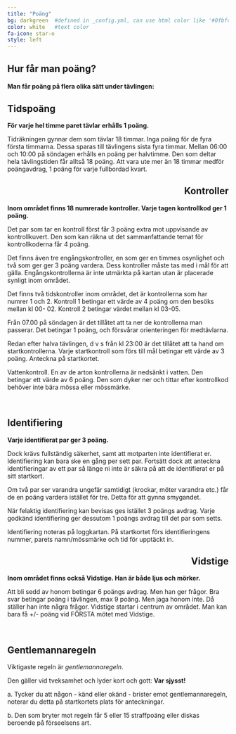 ```yaml
---
title: "Poäng"
bg: darkgreen  #defined in _config.yml, can use html color like '#0fbfcf'
color: white   #text color
fa-icon: star-o
style: left
---
```


## Hur får man poäng?

#### Man får poäng på flera olika sätt under tävlingen:

<span class="fa-stack subtlecircle" style="
	font-size:70px; 
	background:rgba(255,166,0,0.1); 
	float: left">
  <i class="fa fa-circle fa-stack-2x text-white"></i>
  <i class="fa fa-clock-o fa-stack-1x text-blue"></i>
</span>

<h2 style="text-align:left;">Tidspoäng</h2>

**För varje hel timme paret tävlar erhålls 1 poäng.**

Tidräkningen gynnar dem som tävlar 18 timmar. Inga poäng för de fyra första timmarna. Dessa sparas till tävlingens sista fyra timmar. Mellan 06:00 och 10:00 på söndagen erhålls en poäng per halvtimme. Den som deltar hela tävlingstiden får alltså 18 poäng. Att vara ute mer än 18 timmar medför poängavdrag, 1 poäng för varje fullbordad kvart.
<br class="clear" />

<span class="fa-stack subtlecircle" style="
	font-size:70px; 
	background:rgba(255,166,0,0.1); 
	float: right">
  <i class="fa fa-circle fa-stack-2x text-white"></i>
  <i class="fa fa-shield fa-stack-1x text-green"></i>
</span>

<h2 style="text-align:right;">Kontroller</h2>

**Inom området finns 18 numrerade kontroller. Varje tagen kontrollkod ger 1 poäng.** 

Det par som tar en kontroll först får 3 poäng extra mot uppvisande av kontrollkuvert. 
Den som kan räkna ut det sammanfattande temat för kontrollkoderna får 4 poäng.

Det finns även tre engångskontroller, en som ger en timmes osynlighet och två som 
ger ger 3 poäng vardera. Dess kontroller måste tas med i mål för att gälla.
Engångskontrollerna är inte utmärkta på kartan utan är placerade synligt inom området.

Det finns två tidskontroller inom området, det är kontrollerna som har numrer 1 och 2. 
Kontroll 1 betingar ett värde av 4 poäng om den besöks mellan kl 00- 02. 
Kontroll 2 betingar värdet mellan kl 03-05. 

Från 07.00 på söndagen är det tillåtet att ta ner de kontrollerna man passerar. 
Det betingar 1 poäng, och försvårar orienteringen för medtävlarna.

Redan efter halva tävlingen, d v s från kl 23:00 är det tillåtet att ta hand om startkontrollerna. 
Varje startkontroll som förs till mål betingar ett värde av 3 poäng. Anteckna på startkortet.

Vattenkontroll. En av de arton kontrollerna är nedsänkt i vatten. Den betingar ett värde av 6 poäng. Den som dyker ner och tittar efter kontrollkod behöver inte bära mössa eller mössmärke.

<br class="clear" />

<span class="fa-stack subtlecircle" style="
	font-size:70px; 
	background:rgba(255,166,0,0.1); 
	float: left">
  <i class="fa fa-circle fa-stack-2x text-white"></i>
  <i class="fa fa-binoculars fa-stack-1x text-blue"></i>
</span>

<h2 style="text-align:left;">Identifiering</h2>

**Varje identifierat par ger 3 poäng.** 

Dock krävs fullständig säkerhet, samt att motparten inte identifierat er. Identifiering kan bara ske en gång per sett par. Fortsätt dock att anteckna identifieringar av ett par så länge ni inte är säkra på att de identifierat er på sitt startkort.

Om två par ser varandra ungefär samtidigt (krockar, möter varandra etc.) får de en poäng vardera istället för tre. Detta för att gynna smygandet. 

När felaktig identifiering kan bevisas ges istället 3 poängs avdrag.
Varje godkänd identifiering ger dessutom 1 poängs avdrag till det par som setts.

Identifiering noteras på loggkartan. På startkortet förs identifieringens nummer, parets namn/mössmärke och tid för upptäckt in.
<br class="clear" />

<span class="fa-stack subtlecircle" style="
	font-size:70px; 
	background:rgba(255,166,0,0.1); 
	float: right">
  <i class="fa fa-circle fa-stack-2x text-white"></i>
  <i class="fa fa-life-ring fa-stack-1x text-red"></i>
</span>

<h2 style="text-align:right;">Vidstige</h2>

**Inom området finns också Vidstige. Han är både ljus och mörker.** 

Att bli sedd av honom betingar 6 poängs avdrag. Men han ger frågor. Bra svar betingar poäng i tävlingen, max 9 poäng. Men jaga honom inte. Då ställer han inte några frågor. Vidstige startar i centrum av området. Man kan bara få +/- poäng vid FÖRSTA mötet med Vidstige.

<br class="clear" />

<span class="fa-stack subtlecircle" style="
	font-size:70px; 
	background:rgba(255,166,0,0.1); 
	float: left">
  <i class="fa fa-circle fa-stack-2x text-white"></i>
  <i class="fa fa-umbrella fa-stack-1x text-black"></i>
</span>

<h2 style="text-align:left;">Gentlemannaregeln</h2>

Viktigaste regeln är *gentlemannaregeln*. 

Den gäller vid tveksamhet och lyder kort och gott: **Var sjysst!**

a. Tycker du att någon - känd eller okänd - brister emot gentlemannaregeln, noterar du detta på startkortets plats för anteckningar.

b. Den som bryter mot regeln får 5 eller 15 straffpoäng eller diskas beroende på förseelsens art.

<br class="clear" />
